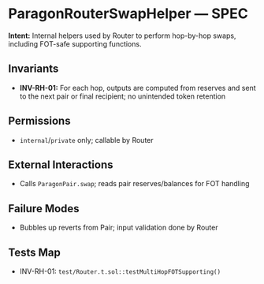 # ParagonRouterSwapHelper — SPEC


**Intent:** Internal helpers used by Router to perform hop-by-hop swaps, including FOT-safe supporting functions.


## Invariants
- **INV-RH-01:** For each hop, outputs are computed from reserves and sent to the next pair or final recipient; no unintended token retention


## Permissions
- `internal`/`private` only; callable by Router


## External Interactions
- Calls `ParagonPair.swap`; reads pair reserves/balances for FOT handling


## Failure Modes
- Bubbles up reverts from Pair; input validation done by Router


## Tests Map
- INV-RH-01: `test/Router.t.sol::testMultiHopFOTSupporting()`
